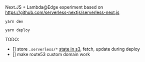 Next.JS + Lambda@Edge experiment based on https://github.com/serverless-nextjs/serverless-next.js


```
yarn dev
```

```
yarn deploy
```

TODO:
- [] store `.serverless/*` [state in s3](https://gist.github.com/hadynz/`b4e190e0ce10e5811cb462920a9c678f), fetch, update during deploy
- [] make route53 custom domain work